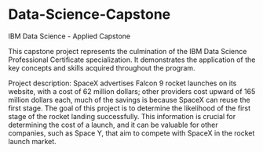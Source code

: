 # Data-Science-Capstone
IBM Data Science - Applied Capstone 

This capstone project represents the culmination of the IBM Data Science Professional Certificate specialization. It demonstrates the application of the key concepts and skills acquired throughout the program.

Project description: SpaceX advertises Falcon 9 rocket launches on its website, with a cost of 62 million dollars; other providers cost upward of 165 million dollars each, much of the savings is because SpaceX can reuse the first stage. The goal of this project is to determine the likelihood of the first stage of the rocket landing successfully. This information is crucial for determining the cost of a launch, and it can be valuable for other companies, such as Space Y, that aim to compete with SpaceX in the rocket launch market.

